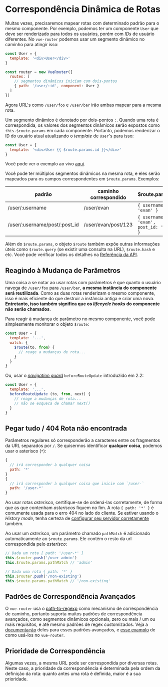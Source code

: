 # Correspondência Dinâmica de Rotas

Muitas vezes, precisaremos mapear rotas com determinado padrão para o mesmo componente. Por exemplo, podemos ter um componente `User` que deve ser renderizado para todos os usuários, porém com _IDs_ de usuário diferentes. No `vue-router` podemos usar um segmento dinâmico no caminho para atingir isso:

```js
const User = {
  template: '<div>User</div>'
}

const router = new VueRouter({
  routes: [
    // segmentos dinâmicos iniciam com dois-pontos
    { path: '/user/:id', component: User }
  ]
})
```

Agora URL's como `/user/foo` e `/user/bar` irão ambas mapear para a mesma rota.

Um segmento dinâmico é denotado por dois-pontos `:`. Quando uma rota é correspondida, os valores dos segmentos dinâmicos serão expostos como `this.$route.params` em cada componente.
Portanto, podemos renderizar o ID do usuário atual atualizando o _template_ de `User`'s para isso:

```js
const User = {
  template: '<div>User {{ $route.params.id }}</div>'
}
```

Você pode ver o exemplo ao vivo [aqui](https://jsfiddle.net/yyx990803/4xfa2f19/).

Você pode ter múltiplos segmentos dinâmicos na mesma rota, e eles serão mapeados para os campos correspondentes em `$route.params`. Exemplos:

| padrão                        | caminho correspondido | \$route.params                         |
| ----------------------------- | --------------------- | -------------------------------------- |
| /user/:username               | /user/evan            | `{ username: 'evan' }`                 |
| /user/:username/post/:post_id | /user/evan/post/123   | `{ username: 'evan', post_id: '123' }` |

Além do `$route.params`, o objeto `$route` também expõe outras informações úteis como `$route.query` (se existir uma consulta na URL), `$route.hash` e etc. Você pode verificar todos os detalhes na [Referência da API](../../api/#the-route-object).

## Reagindo à Mudança de Parâmetros

Uma coisa a se notar ao usar rotas com parâmetros é que quanto o usuário navega de `/user/foo` para `/user/bar`, **a mesma instância do componente será reutilizada**.
Como as duas rotas renderizam o mesmo componente, isso é mais eficiente do que destruir a instância antiga e criar uma nova. **Entretanto, isso também significa que os _lifecycle hooks_ do componente não serão chamados**.

Para reagir à mudança de parâmetro no mesmo componente, você pode simplesmente monitorar o objeto `$route`:

```js
const User = {
  template: '...',
  watch: {
    $route(to, from) {
      // reage a mudanças de rota...
    }
  }
}
```

Ou, usar o _[navigation guard](../advanced/navigation-guards.html)_ `beforeRouteUpdate` introduzido em 2.2:

```js
const User = {
  template: '...',
  beforeRouteUpdate (to, from, next) {
    // reage a mudanças de rota...
    // não se esqueca de chamar next()
  }
}
```

## Pegar tudo / 404 Rota não encontrada

Parâmetros regulares só corresponderão a caracteres entre os fragmentos da URL separados por `/`. Se quisermos identificar **qualquer coisa**, podemos usar o asterisco (`*`):

```js
{
  // irá corresponder à qualquer coisa
  path: '*'
}
{
  // irá corresponder à qualquer coisa que inicie com `/user-`
  path: '/user-*'
}
```

Ao usar rotas _asterisco_, certifique-se de ordená-las corretamente, de forma que as que contenham _asteriscos_ fiquem no fim.
A rota `{ path: '*' }` é comumente usada para o erro 404 no lado do cliente. Se estiver usando o _History mode_, tenha certeza de [configurar seu servidor corretamente](./history-mode.md) também.

Ao usar um _asterisco_, um parâmetro chamado `pathMatch` é adicionado automaticamente ao `$route.params`. Ele contém o resto da url correspondida pelo _asterisco_:

```js
// Dada um rota { path: '/user-*' }
this.$router.push('/user-admin')
this.$route.params.pathMatch // 'admin'

// Dada uma rota { path: '*' }
this.$router.push('/non-existing')
this.$route.params.pathMatch // '/non-existing'
```

## Padrões de Correspondência Avançados

O `vue-router` usa o [path-to-regexp](https://github.com/pillarjs/path-to-regexp/tree/v1.7.0) como mecanismo de correspondência de caminho, portanto suporta muitos padrões de correspondência avançados, como segmentos dinâmicos opcionais, zero ou mais / um ou mais requisitos, e até mesmo padrões de regex customizados. Veja a [documentação](https://github.com/pillarjs/path-to-regexp/tree/v1.7.0#parameters) deles para esses padrões avançados, e [esse examplo](https://github.com/vuejs/vue-router/blob/dev/examples/route-matching/app.js) de como usá-los no `vue-router`.

## Prioridade de Correspondência

Algumas vezes, a mesma URL pode ser correspondida por diversas rotas. Neste caso, a prioridade da correspondência é determinada pela ordem da definição da rota: quanto antes uma rota é definida, maior é a sua prioridade.
